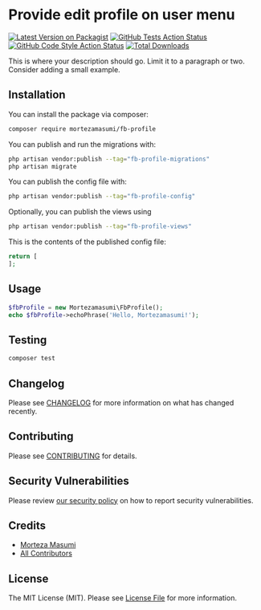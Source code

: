 # Provide edit profile on user menu

[![Latest Version on Packagist](https://img.shields.io/packagist/v/mortezamasumi/fb-profile.svg?style=flat-square)](https://packagist.org/packages/mortezamasumi/fb-profile)
[![GitHub Tests Action Status](https://img.shields.io/github/actions/workflow/status/mortezamasumi/fb-profile/run-tests.yml?branch=main&label=tests&style=flat-square)](https://github.com/mortezamasumi/fb-profile/actions?query=workflow%3Arun-tests+branch%3Amain)
[![GitHub Code Style Action Status](https://img.shields.io/github/actions/workflow/status/mortezamasumi/fb-profile/fix-php-code-style-issues.yml?branch=main&label=code%20style&style=flat-square)](https://github.com/mortezamasumi/fb-profile/actions?query=workflow%3A"Fix+PHP+code+styling"+branch%3Amain)
[![Total Downloads](https://img.shields.io/packagist/dt/mortezamasumi/fb-profile.svg?style=flat-square)](https://packagist.org/packages/mortezamasumi/fb-profile)



This is where your description should go. Limit it to a paragraph or two. Consider adding a small example.

## Installation

You can install the package via composer:

```bash
composer require mortezamasumi/fb-profile
```

You can publish and run the migrations with:

```bash
php artisan vendor:publish --tag="fb-profile-migrations"
php artisan migrate
```

You can publish the config file with:

```bash
php artisan vendor:publish --tag="fb-profile-config"
```

Optionally, you can publish the views using

```bash
php artisan vendor:publish --tag="fb-profile-views"
```

This is the contents of the published config file:

```php
return [
];
```

## Usage

```php
$fbProfile = new Mortezamasumi\FbProfile();
echo $fbProfile->echoPhrase('Hello, Mortezamasumi!');
```

## Testing

```bash
composer test
```

## Changelog

Please see [CHANGELOG](CHANGELOG.md) for more information on what has changed recently.

## Contributing

Please see [CONTRIBUTING](.github/CONTRIBUTING.md) for details.

## Security Vulnerabilities

Please review [our security policy](../../security/policy) on how to report security vulnerabilities.

## Credits

- [Morteza Masumi](https://github.com/mortezamasumi)
- [All Contributors](../../contributors)

## License

The MIT License (MIT). Please see [License File](LICENSE.md) for more information.
